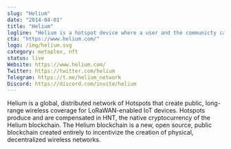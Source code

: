 ```yaml
---
slug: "Helium"
date: "2014-04-01"
title: "Helium"
logline: "Helium is a hotspot device where a user and the communicty can create a network for the internet of things. Today, the Helium blockchain, and its tens of thousands of Hotspots, provide access to the largest LoRaWAN Network in the world."
cta: "https://www.helium.com/"
logo: /img/helium.svg
category: metaplex, nft
status: live
Website: https://www.helium.com/
Twitter: https://twitter.com/helium
Telegram: https://t.me/helium_network
Discord: https://discord.com/invite/helium
---
```

Helium is a global, distributed network of Hotspots that create public, long-range wireless coverage for LoRaWAN-enabled IoT devices. Hotspots produce and are compensated in HNT, the native cryptocurrency of the Helium blockchain. The Helium blockchain is a new, open source, public blockchain created entirely to incentivize the creation of physical, decentralized wireless networks.